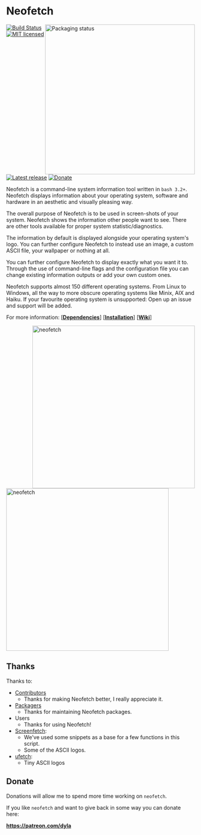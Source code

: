 # Neofetch

<a href="https://repology.org/metapackage/neofetch">
    <img src="https://repology.org/badge/vertical-allrepos/neofetch.svg" alt="Packaging status" align="right" height="400px">
</a>

[![Build Status](https://travis-ci.org/dylanaraps/neofetch.svg?branch=master)](https://travis-ci.org/dylanaraps/neofetch)
[![MIT licensed](https://img.shields.io/badge/license-MIT-blue.svg)](./LICENSE.md)
[![Latest release](https://img.shields.io/github/release/dylanaraps/neofetch.svg)](https://github.com/dylanaraps/neofetch/releases)
[![Donate](https://img.shields.io/badge/donate-patreon-yellow.svg)](https://www.patreon.com/dyla)

Neofetch is a command-line system information tool written in `bash 3.2+`. Neofetch displays information about your operating system, software and hardware in an aesthetic and visually pleasing way.

The overall purpose of Neofetch is to be used in screen-shots of your system. Neofetch shows the information other people want to see. There are other tools available for proper system statistic/diagnostics.

The information by default is displayed alongside your operating system's logo. You can further configure Neofetch to instead use an image, a custom ASCII file, your wallpaper or nothing at all.

You can further configure Neofetch to display exactly what you want it to. Through the use of command-line flags and the configuration file you can change existing information outputs or add your own custom ones.

Neofetch supports almost 150 different operating systems. From Linux to Windows, all the way to more obscure operating systems like Minix, AIX and Haiku. If your favourite operating system is unsupported: Open up an issue and support will be added.

For more information: \[[**Dependencies**](https://github.com/dylanaraps/neofetch/wiki/Dependencies)\] \[[**Installation**](https://github.com/dylanaraps/neofetch/wiki/Installation)\] \[[**Wiki**](https://github.com/dylanaraps/neofetch/wiki)\]


<img src="https://i.imgur.com/lUrkQBN.png" alt="neofetch" align="right" width="434px">
<img src="https://i.imgur.com/GFmC5Ad.png" alt="neofetch" width="434px">


## Thanks

Thanks to:

- [Contributors](https://github.com/dylanaraps/neofetch/contributors)
    - Thanks for making Neofetch better, I really appreciate it.
- [Packagers](https://github.com/dylanaraps/neofetch/issues/115)
    - Thanks for maintaining Neofetch packages.
- Users
    - Thanks for using Neofetch!
- [Screenfetch](https://github.com/KittyKatt/screenFetch):
    - We've used some snippets as a base for a few functions in this script.
    - Some of the ASCII logos.
- [ufetch](https://github.com/jschx/ufetch):
    - Tiny ASCII logos


## Donate

Donations will allow me to spend more time working on `neofetch`.

If you like `neofetch` and want to give back in some way you can donate here:

**https://patreon.com/dyla**
